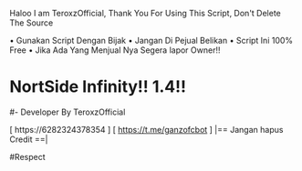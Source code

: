 Haloo I am TeroxzOfficial, Thank You For Using This Script, Don't Delete The Source

• Gunakan Script Dengan Bijak
• Jangan Di Pejual Belikan 
• Script Ini 100% Free
• Jika Ada Yang Menjual Nya Segera lapor Owner!!

# NortSide Infinity!! 1.4!!

#- Developer  By TeroxzOfficial 

[ https://6282324378354 ]
[ https://t.me/ganzofcbot ]
|== Jangan hapus Credit ==|

#Respect
